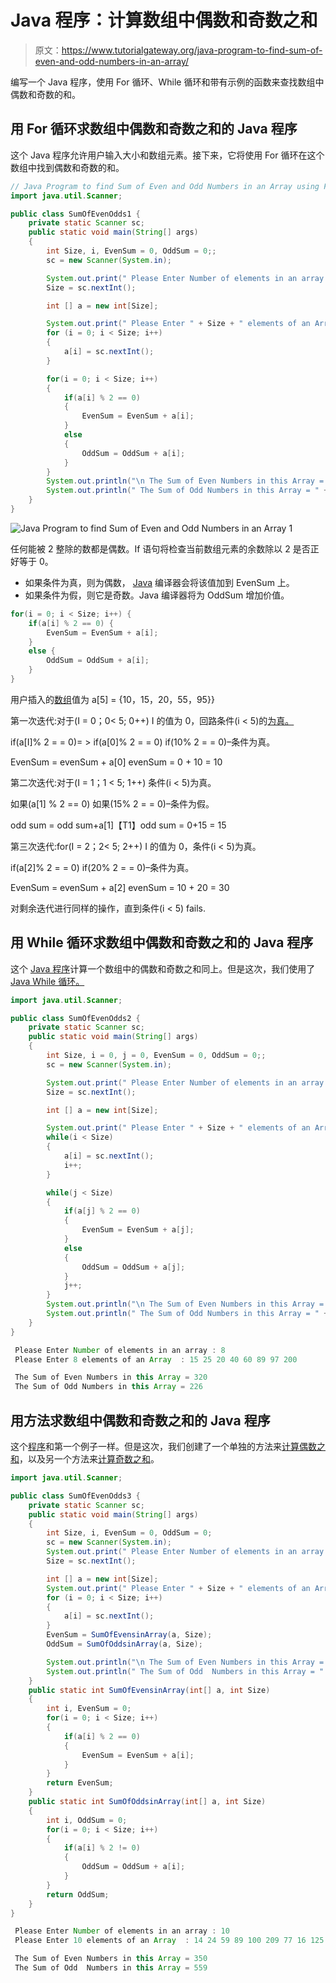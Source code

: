 # Java 程序：计算数组中偶数和奇数之和

> 原文：<https://www.tutorialgateway.org/java-program-to-find-sum-of-even-and-odd-numbers-in-an-array/>

编写一个 Java 程序，使用 For 循环、While 循环和带有示例的函数来查找数组中偶数和奇数的和。

## 用 For 循环求数组中偶数和奇数之和的 Java 程序

这个 Java 程序允许用户输入大小和数组元素。接下来，它将使用 For 循环在这个数组中找到偶数和奇数的和。

```java
// Java Program to find Sum of Even and Odd Numbers in an Array using For Loop
import java.util.Scanner;

public class SumOfEvenOdds1 {
	private static Scanner sc;
	public static void main(String[] args) 
	{
		int Size, i, EvenSum = 0, OddSum = 0;;
		sc = new Scanner(System.in);

		System.out.print(" Please Enter Number of elements in an array : ");
		Size = sc.nextInt();	

		int [] a = new int[Size];

		System.out.print(" Please Enter " + Size + " elements of an Array  : ");
		for (i = 0; i < Size; i++)
		{
			a[i] = sc.nextInt();
		}   

		for(i = 0; i < Size; i++)
		{
			if(a[i] % 2 == 0)
			{
				EvenSum = EvenSum + a[i]; 
			}
			else
			{
				OddSum = OddSum + a[i]; 
			}
		}		
		System.out.println("\n The Sum of Even Numbers in this Array = " + EvenSum);
		System.out.println(" The Sum of Odd Numbers in this Array = " + OddSum);
	}
}
```

![Java Program to find Sum of Even and Odd Numbers in an Array 1](img/6bf653d40d51a6dc22f2efd2baa03787.png)

任何能被 2 整除的数都是偶数。If 语句将检查当前数组元素的余数除以 2 是否正好等于 0。

*   如果条件为真，则为偶数， [Java](https://www.tutorialgateway.org/java-tutorial/) 编译器会将该值加到 EvenSum 上。
*   如果条件为假，则它是奇数。Java 编译器将为 OddSum 增加价值。

```java
for(i = 0; i < Size; i++) {
	if(a[i] % 2 == 0) {
		EvenSum = EvenSum + a[i]; 
	}
	else {
		OddSum = OddSum + a[i]; 
	}
}
```

用户插入的[数组](https://www.tutorialgateway.org/java-array/)值为 a[5] = {10，15，20，55，95}}

第一次迭代:对于(I = 0；0< 5; 0++)
I 的值为 0，回路条件(i < 5)的[为真。](https://www.tutorialgateway.org/java-for-loop/)

if(a[I]% 2 = = 0)= > if(a[0]% 2 = = 0)
if(10% 2 = = 0)–条件为真。

EvenSum = evenSum + a[0]
evenSum = 0 + 10 = 10

第二次迭代:对于(I = 1；1 < 5; 1++)
条件(i < 5)为真。

如果(a[1] % 2 == 0)
如果(15% 2 = = 0)–条件为假。

odd sum = odd sum+a[1]【T1】odd sum = 0+15 = 15

第三次迭代:for(I = 2；2< 5; 2++)
I 的值为 0，条件(i < 5)为真。

if(a[2]% 2 = = 0)
if(20% 2 = = 0)–条件为真。

EvenSum = evenSum + a[2]
evenSum = 10 + 20 = 30

对剩余迭代进行同样的操作，直到条件(i < 5) fails.

## 用 While 循环求数组中偶数和奇数之和的 Java 程序

这个 [Java 程序](https://www.tutorialgateway.org/learn-java-programs/)计算一个数组中的偶数和奇数之和同上。但是这次，我们使用了 [Java While 循环。](https://www.tutorialgateway.org/java-while-loop/)

```java
import java.util.Scanner;

public class SumOfEvenOdds2 {
	private static Scanner sc;
	public static void main(String[] args) 
	{
		int Size, i = 0, j = 0, EvenSum = 0, OddSum = 0;;
		sc = new Scanner(System.in);

		System.out.print(" Please Enter Number of elements in an array : ");
		Size = sc.nextInt();	

		int [] a = new int[Size];

		System.out.print(" Please Enter " + Size + " elements of an Array  : ");
		while(i < Size)
		{
			a[i] = sc.nextInt();
			i++;
		}   

		while(j < Size)
		{
			if(a[j] % 2 == 0)
			{
				EvenSum = EvenSum + a[j]; 
			}
			else
			{
				OddSum = OddSum + a[j]; 
			}
			j++;
		}		
		System.out.println("\n The Sum of Even Numbers in this Array = " + EvenSum);
		System.out.println(" The Sum of Odd Numbers in this Array = " + OddSum);
	}
}
```

```java
 Please Enter Number of elements in an array : 8
 Please Enter 8 elements of an Array  : 15 25 20 40 60 89 97 200

 The Sum of Even Numbers in this Array = 320
 The Sum of Odd Numbers in this Array = 226
```

## 用方法求数组中偶数和奇数之和的 Java 程序

这个[程序](https://www.tutorialgateway.org/learn-java-programs/)和第一个例子一样。但是这次，我们创建了一个单独的方法来[计算偶数之和](https://www.tutorialgateway.org/java-program-to-calculate-sum-of-even-numbers/)，以及另一个方法来[计算奇数之和](https://www.tutorialgateway.org/java-program-to-calculate-sum-of-odd-numbers/)。

```java
import java.util.Scanner;

public class SumOfEvenOdds3 {
	private static Scanner sc;
	public static void main(String[] args) 
	{
		int Size, i, EvenSum = 0, OddSum = 0;
		sc = new Scanner(System.in);	 
		System.out.print(" Please Enter Number of elements in an array : ");
		Size = sc.nextInt();	

		int [] a = new int[Size];		
		System.out.print(" Please Enter " + Size + " elements of an Array  : ");
		for (i = 0; i < Size; i++)
		{
			a[i] = sc.nextInt();
		}   
		EvenSum = SumOfEvensinArray(a, Size);
		OddSum = SumOfOddsinArray(a, Size);

		System.out.println("\n The Sum of Even Numbers in this Array = " + EvenSum);
		System.out.println(" The Sum of Odd  Numbers in this Array = " + OddSum);
	}
	public static int SumOfEvensinArray(int[] a, int Size)
	{
		int i, EvenSum = 0;		
		for(i = 0; i < Size; i++)
		{
			if(a[i] % 2 == 0)
			{
				EvenSum = EvenSum + a[i]; 
			}
		}	
		return EvenSum;
	}
	public static int SumOfOddsinArray(int[] a, int Size)
	{
		int i, OddSum = 0;		
		for(i = 0; i < Size; i++)
		{
			if(a[i] % 2 != 0)
			{
				OddSum = OddSum + a[i]; 
			}
		}	
		return OddSum;
	}
}
```

```java
 Please Enter Number of elements in an array : 10
 Please Enter 10 elements of an Array  : 14 24 59 89 100 209 77 16 125 196

 The Sum of Even Numbers in this Array = 350
 The Sum of Odd  Numbers in this Array = 559
```